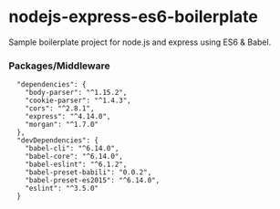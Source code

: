 # nodejs-express-es6-boilerplate
Sample boilerplate project for node.js and express using ES6 &amp; Babel.

### Packages/Middleware
```
  "dependencies": {
    "body-parser": "^1.15.2",
    "cookie-parser": "^1.4.3",
    "cors": "^2.8.1",
    "express": "^4.14.0",
    "morgan": "^1.7.0"
  },
  "devDependencies": {
    "babel-cli": "^6.14.0",
    "babel-core": "^6.14.0",
    "babel-eslint": "^6.1.2",
    "babel-preset-babili": "0.0.2",
    "babel-preset-es2015": "^6.14.0",
    "eslint": "^3.5.0"
  }
```
